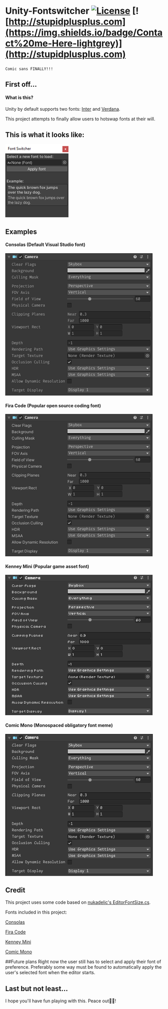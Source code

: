 # Unity-Fontswitcher [![License](https://img.shields.io/badge/license-MIT-orange.svg?style=flat)](LICENSE) [![http://stupidplusplus.com](https://img.shields.io/badge/Contact%20me-Here-lightgrey)](http://stupidplusplus.com)
`Comic sans FINALLY!!!`



## First off...
#### What is this?
Unity by default supports two fonts:
[Inter](https://fonts.google.com/specimen/Inter)
and [Verdana](https://www.fonts.com/font/microsoft-corporation/verdana).

This project attempts to finally allow users to hotswap fonts at their will.

## This is what it looks like:
![Image of the UI](thisiswhatitlookslike.png)

## Examples
#### Consolas (Default Visual Studio font)
![Image of consolas](consolas.png)

#### Fira Code (Popular open source coding font)
![Image of firacode](firacode.png)

#### Kenney Mini (Popular game asset font)
![Image of kenney mini](kenneymini.png)

#### Comic Mono (Monospaced obligatory font meme)
![Image of comic mono](comicmono.png)


## Credit
This project uses some code based on [nukadelic's EditorFontSize.cs](https://gist.github.com/nukadelic/47474c7e5d4ee5909462e3b900f4cb82).

Fonts included in this project:

[Consolas](https://docs.microsoft.com/en-us/typography/font-list/consolas)

[Fira Code](https://github.com/tonsky/FiraCode)

[Kenney Mini](https://www.kenney.nl/assets/kenney-fonts)

[Comic Mono](https://github.com/dtinth/comic-mono-font)

##Future plans
Right now the user still has to select and apply their font of preference. Preferably some way must be found to automatically apply the user's selected font when the editor starts.

## Last but not least...
I hope you'll have fun playing with this. Peace out✌🏻!
